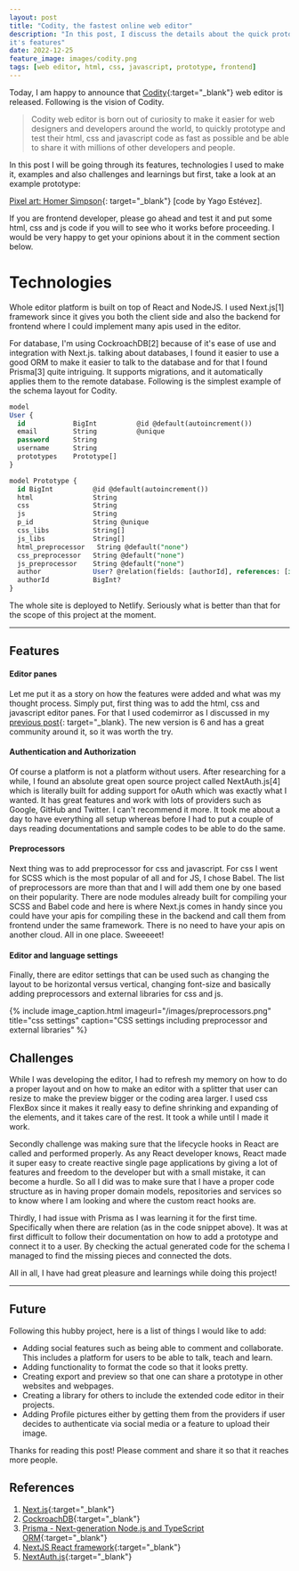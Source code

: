 ```yaml
---
layout: post
title: "Codity, the fastest online web editor"
description: "In this post, I discuss the details about the quick prototyping tool called Codity,
it's features"
date: 2022-12-25
feature_image: images/codity.png
tags: [web editor, html, css, javascript, prototype, frontend]
---
```


Today, I am happy to announce that [Codity](https://aesthetic-begonia-506ca3.netlify.app/){:target="_blank"} web editor is released. Following is the vision of
Codity.
> Codity web editor is born out of curiosity to make it easier for web designers and developers
> around the world, to quickly prototype and test their
> html, css and javascript code as fast as possible and be able to share it with millions of other
> developers and people.

In this post I will be going through its features, technologies I used to make it, examples and also
challenges and learnings but first, take a look
at an example prototype:

[Pixel art: Homer Simpson](https://aesthetic-begonia-506ca3.netlify.app/prototypes/pKxg_UippklbK7WYpW7Qg){:
target="_blank"} [code by Yago Estévez].
<!--more-->

If you are frontend developer, please go ahead and test it and put some html, css and js code if you will to see who it works before proceeding.
I would be very happy to get your opinions about it in the comment section below.

# Technologies

Whole editor platform is built on top of React and NodeJS. I used Next.js[1] framework since it
gives you both the client side and also the backend for frontend
where I could implement many apis used in the editor.

For database, I'm using CockroachDB[2] because of it's ease of use and integration with Next.js.
talking about databases, I found it easier to use
a good ORM to make it easier to talk to the database and for that I found Prisma[3] quite
intriguing. It supports migrations, and it automatically applies
them to the remote database. Following is the simplest example of the schema layout for Codity.

```sql
model
User {
  id            BigInt          @id @default(autoincrement())
  email         String          @unique
  password      String
  username      String
  prototypes    Prototype[]
}

model Prototype {
  id BigInt          @id @default(autoincrement())
  html               String
  css                String
  js                 String
  p_id               String @unique
  css_libs           String[]
  js_libs            String[]
  html_preprocessor   String @default("none")
  css_preprocessor   String @default("none")
  js_preprocessor    String @default("none")
  author             User? @relation(fields: [authorId], references: [id])
  authorId           BigInt?
}
```

The whole site is deployed to Netlify. Seriously what is better than that for the scope of this
project at the moment.

<hr />

## Features

#### Editor panes

Let me put it as a story on how the features were added and what was my thought process. Simply put,
first thing was to add the html, css and javascript
editor panes. For that I used codemirror as I discussed in
my [previous post](https://ramisich.github.io/A-new-frontend-quick-prototyping-platform-for-UI-web-development){:
target="_blank}.
The new version is 6 and has a great community around it, so it was worth the try.

#### Authentication and Authorization

Of course a platform is not a platform without users. After researching for a while, I found an
absolute great
open source project called NextAuth.js[4] which is literally built for adding support for oAuth
which was exactly what I wanted.
It has great features and work with lots of providers such as Google, GitHub and Twitter. I can't
recommend it more. It took me about
a day to have everything all setup whereas before I had to put a couple of days reading
documentations and sample codes to be able to do the same.

#### Preprocessors

Next thing was to add preprocessor for css and javascript. For css I went for SCSS which is the most
popular of all and for JS, I chose Babel. The list
of preprocessors are more than that and I will add them one by one based on their popularity.
There are node modules already built for compiling your SCSS and Babel code and here is where
Next.js comes in handy since you could have your apis for compiling these
in the backend and call them from frontend under the same framework. There is no need to have your apis on another cloud. All
in one place. Sweeeeet!

#### Editor and language settings

Finally, there are editor settings that can be used such as changing the layout to be horizontal
versus vertical, changing font-size and basically
adding preprocessors and external libraries for css and js.

{% include image_caption.html imageurl="/images/preprocessors.png" title="css settings" caption="CSS
settings including preprocessor and external libraries" %}

## Challenges

While I was developing the editor, I had to refresh my memory on how to do a proper layout and on how to
make an editor with a splitter that user can resize to
make the preview bigger or the coding area larger. I used css FlexBox since it makes it really easy
to define shrinking and expanding of the elements, and it takes care of the rest. It took a while
until I made it work.

Secondly challenge was making sure that the lifecycle hooks in React are called and performed
properly. As any React developer knows,
React made it super easy to create reactive single page applications by giving a lot of features and
freedom to the developer but with a small
mistake, it can become a hurdle. So all I did was to make sure that I have a proper code structure
as in having proper domain models, repositories and services so
to know where I am looking and where the custom react hooks are.

Thirdly, I had issue with Prisma as I was learning it for the first time. Specifically when there
are relation (as in the code snippet above).
It was at first difficult to follow their documentation on how to add a prototype and connect it to
a user. By checking the actual generated code for the schema I managed to find the missing pieces
and connected the dots.

All in all, I have had great pleasure and learnings while doing this project!


<hr />

## Future

Following this hubby project, here is a list of things I would like to add:

* Adding social features such as being able to comment and collaborate. This includes a platform for
  users to be able to talk, teach and learn.
* Adding functionality to format the code so that it looks pretty.
* Creating export and preview so that one can share a prototype in other websites and webpages.
* Creating a library for others to include the extended code editor in their projects.
* Adding Profile pictures either by getting them from the providers if user decides to authenticate
  via social media or a feature to upload their image.

Thanks for reading this post! Please comment and share it so that it reaches more people.

## References

1. [Next.js](https://nextjs.org/){:target="_blank"}
2. [CockroachDB](https://www.cockroachlabs.com/){:target="_blank"}
3. [Prisma - Next-generation Node.js and TypeScript ORM](https://www.prisma.io/){:target="_blank"}
4. [NextJS React framework](https://nextjs.org/){:target="_blank"}
5. [NextAuth.js](https://next-auth.js.org/){:target="_blank"}
